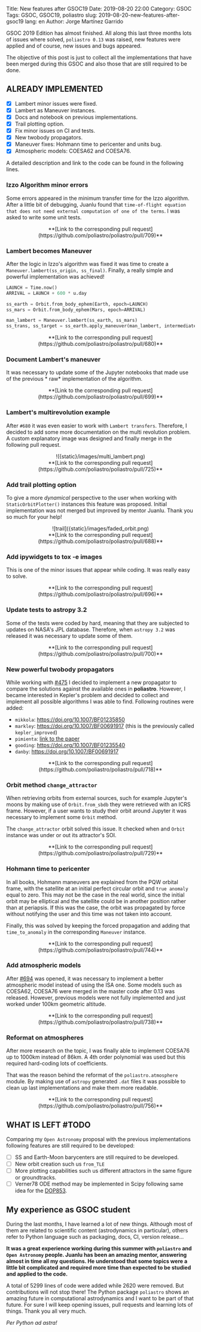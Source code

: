 Title: New features after GSOC19
Date: 2019-08-20 22:00
Category: GSOC
Tags: GSOC, GSOC19, poliastro
slug: 2019-08-20-new-features-after-gsoc19
lang: en
Author: Jorge Martínez Garrido

GSOC 2019 Edition has almost finished. All along this last three months lots of
issues where solved, `poliastro 0.13` was raised, new features were applied and
of course, new issues and bugs appeared.

The objective of this post is just to collect all the implementations that have
been merged during this GSOC and also those that are still required to be done.

## ALREADY IMPLEMENTED

- [x] Lambert minor issues were fixed.
- [x] Lambert as Maneuver instances.
- [x] Docs and notebook on previous implementations.
- [x] Trail plotting option.
- [x] Fix minor issues on CI and tests.
- [x] New twobody propagators.
- [x] Maneuver fixes: Hohmann time to pericenter and units bug.
- [x] Atmospheric models: COESA62 and COESA76.

A detailed description and link to the code can be found in the following lines.

### Izzo Algorithm minor errors

Some errors appeared in the minimum transfer time for the Izzo algorithm. After
a little bit of debugging, Juanlu found that `time-of-flight equation that does
not need external computation of one of the terms`. I was asked to write some
unit tests.

<center>
**[Link to the corresponding pull request](https://github.com/poliastro/poliastro/pull/709)**
</center>

### Lambert becomes Maneuver

After the logic in Izzo's algorithm was fixed it was time to create a
`Maneuver.lambert(ss_origin, ss_final)`. Finally, a really simple and powerful
implementation was achieved!

```python
LAUNCH = Time.now()
ARRIVAL = LAUNCH + 600 * u.day

ss_earth = Orbit.from_body_ephem(Earth, epoch=LAUNCH)
ss_mars = Orbit.from_body_ephem(Mars, epoch=ARRIVAL)

man_lambert = Maneuver.lambert(ss_earth, ss_mars)
ss_trans, ss_target = ss_earth.apply_maneuver(man_lambert, intermediate=True)
```
<center>
**[Link to the corresponding pull request](https://github.com/poliastro/poliastro/pull/680)**
</center>

### Document Lambert's maneuver

It was necessary to update some of the Jupyter notebooks that made use of the
previous * raw* implementation of the algorithm.

<center>
**[Link to the corresponding pull request](https://github.com/poliastro/poliastro/pull/699)**
</center>

### Lambert's multirevolution example

After `#680` it was even easier to work with `Lambert transfers`. Therefore, I
decided to add some more documentation on the multi revolution problem. A
custom explanatory image was designed and finally merge in the following pull
request.

<center>
!({static}/images/multi_lambert.png)
</center>

<center>
**[Link to the corresponding pull request](https://github.com/poliastro/poliastro/pull/725)**
</center>


### Add trail plotting option

To give a more *dynamical* perspective to the user when working with
`StaticOrbitPlotter()` instances this feature was proposed. Initial
implementation was not merged but improved by mentor Juanlu. Thank you so much
for your help!

<center>
![trail]({static}/images/faded_orbit.png)
</center>

<center>
**[Link to the corresponding pull request](https://github.com/poliastro/poliastro/pull/688)**
</center>

### Add ipywidgets to tox -e images

This is one of the minor issues that appear while coding. It was really easy to
solve.

<center>
**[Link to the corresponding pull request](https://github.com/poliastro/poliastro/pull/696)**
</center>

### Update tests to astropy 3.2

Some of the tests were coded by hard, meaning that they are subjected to
updates on NASA's JPL database. Therefore, when `astropy 3.2` was released it
was necessary to update some of them.

<center>
**[Link to the corresponding pull request](https://github.com/poliastro/poliastro/pull/700)**
</center>

### New powerful twobody propagators

While working with [#475](https://github.com/poliastro/poliastro/issues/475) I
decided to implement a new propagator to compare the solutions against the
available ones in **poliastro**. However, I became interested in Kepler's
problem and decided to collect and implement all possible algorithms I was able
to find. Following routines were added:

* `mikkola`:  https://doi.org/10.1007/BF01235850
* `markley`: https://doi.org/10.1007/BF00691917 (this is the previously called `kepler_improved`)
* `pimienta`: [link to the paper](https://www.researchgate.net/publication/288133262_Accurate_Kepler_equation_solver_without_transcendental_function_evaluations)
* `gooding`: https://doi.org/10.1007/BF01235540
* `danby`: https://doi.org/10.1007/BF00691917

<center>
**[Link to the corresponding pull request](https://github.com/poliastro/poliastro/pull/718)**
</center>

### Orbit method `change_attractor`

When retrieving orbits from external sources, such for example Jupyter's moons
by making use of `Orbit.from_sbdb` they were retrieved with an ICRS frame.
However, if a user wants to study their orbit around Jupyter it was necessary
to implement some `Orbit` method.

The `change_attractor` orbit solved this issue. It checked when and `Orbit` instance was under or out its attractor's SOI.

<center>
**[Link to the corresponding pull request](https://github.com/poliastro/poliastro/pull/729)**
</center>

### Hohmann time to pericenter

In all books, Hohmann maneuvers are explained from the PQW orbital frame, with
the satellite at an initial perfect circular orbit and `true anomaly` equal to
zero. This may not be the case in the real world, since the initial orbit may
be elliptical and the satellite could be in another position rather than at
periapsis. If this was the case, the orbit was propagated by force without
notifying the user and this time was not taken into account. 

Finally, this was solved by keeping the forced propagation and adding that
`time_to_anomaly` in the corresponding `Maneuver` instance.

<center>
**[Link to the corresponding pull request](https://github.com/poliastro/poliastro/pull/744)**
</center>

### Add atmospheric models

After [#694](https://github.com/poliastro/poliastro/issues/694) was opened, it
was necessary to implement a better atmospheric model instead of using the ISA
one. Some models such as COESA62, COESA76 were merged in the master code after
0.13 was released. However, previous models were not fully implemented and just
worked under 100km geometric altitude.

<center>
**[Link to the corresponding pull request](https://github.com/poliastro/poliastro/pull/738)**
</center>

### Reformat on atmospheres

After more research on the topic, I was finally able to implement COESA76 up to
1000km instead of 86km. A 4th order polynomial was used but this required
hard-coding lots of coefficients.

That was the reason behind the reformat of the `poliastro.atmosphere` module.
By making use of `astropy` generated `.dat` files it was possible to clean up
last implementations and make them more readable.

<center>
**[Link to the corresponding pull request](https://github.com/poliastro/poliastro/pull/756)**
</center>

## WHAT IS LEFT #TODO

Comparing my `Open Astronomy` proposal with the previous implementations following features are still required to be developed:

- [ ] SS and Earth-Moon barycenters are still required to be developed.
- [ ] New orbit creation such us `from_TLE`
- [ ] More plotting capabilities such us different attractors in the same figure or groundtracks.
- [ ] Verner78 ODE method may be implemented in Scipy following same idea for the [DOP853](https://github.com/scipy/scipy/pull/10173).

## My experience as GSOC student

During the last months, I have learned a lot of new things. Although most of them
are related to scientific content (astrodynamics in particular), others refer
to Python language such as packaging, docs, CI, version release...

**It was a great experience working during this summer with `poliastro` and
`Open Astronomy` people. Juanlu has been an amazing mentor, answering almost in
time all my questions. He understood that some topics were a little bit
complicated and required more time than expected to be studied and applied
to the code.**

A total of 5299 lines of code were added while 2620 were removed. But
contributions will not stop there! The Python package `poliastro` shows an
amazing future in computational astrodynamics and I want to be part of that
future. For sure I will keep opening issues, pull requests and learning lots of
things. Thank you all very much.

*Per Python ad astra!*
